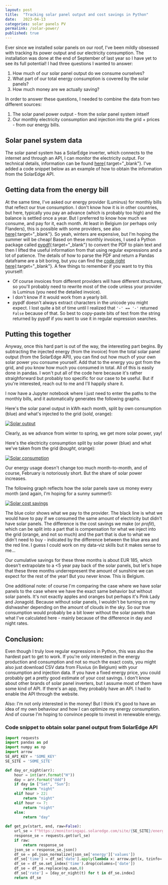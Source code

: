 ```yaml
---
layout: post
title:  "Tracking solar panel output and cost savings in Python"
date:   2023-04-13
categories: solar panels PV
permalink: /solar-power/
published: true
---
```


Ever since we installed solar panels on our roof, I've been mildly
obsessed with tracking its power output and our electricity consumption.
The installation was done at the end
of September of last year so I have yet to see its 
full potential! I had three questions I wanted to
answer:
1. How much of our solar panel output do we consume ourselves?
2. What part of our total energy consumption is covered by the solar panels?
3. How much money are we actually saving?

In order to answer these questions, I needed to
combine the data from two different sources:
1. The solar panel power output - from the solar panel
system intself
2. Our monthly electricity consumption and injection
into the grid + prices - from our energy bills.

## Solar panel system data
The solar panel system has a SolarEdge inverter, which
connects to the internet and through an API, I can monitor the electricity
output.
For technical details, information can be found [here][se-api]{:target="_blank"}.
I've added a code snippet below as an example of how to obtain the information
from the SolarEdge API.

## Getting data from the energy bill
At the same time, I've asked our energy provider (Luminus) for monthly bills that reflect
our true consumption. I don't know how it is in other countries, but here, typically you pay an
advance (which is probably too high) and the balance is settled once a year. But I preferred
to know how much we consume, and pay for it, each month. At least in Belgium (or perhaps only Flanders),
this is possible with some providers, see also [here][maandelijkse-afrekening]{:target="_blank"}.
So yeah, winters are expensive, but I'm hoping the
summer will be cheap!
Based on these monthly invoices, I used a Python package called [pypdf]{:target="_blank"} to convert the PDF to plain text and then I lifted the
useful information from that using regular expressions and a lot of patience.
The details of how to parse the PDF and return a
Pandas dataframe are a bit boring, but you can find
the [code right here][factuur]{:target="_blank"}.
A few things to remember if you want to try this yourself:
- Of course invoices from different providers will
have different structures, so you'll probably need to rewrite most of the code unless your provider is Luminus (you need the detailed invoice).
- I don't know if it would work from a yearly bill.
- pypdf doesn't always extract characters in the unicode you might expect. I lost quite a bit of time until I realized that `'-' == '-'` returned `False` because of that. So best to copy-paste bits of text from the string returned by pypdf if you want to use it in regular expression searches.

## Putting this together
Anyway, once this hard part is out of the way, the
interesting part begins.
By subtracting the injected energy (from the invoice) from the total solar panel output (from the SolarEdge API), you can
find out how much of your own solar power you consume yourself. Add that to the energy you got from the grid, and you know how much you consumed in total.
All of this is easily done in pandas. I won't put all
of the code here because it's rather straighforward
but probably too specific for our case to be useful.
But if you're interested, reach out to me and I'll
happily share it.

I now have a Jupyter notebook where I just need to
enter the paths to the monthly bills, and it
automatically generates the following graphs.

Here's the solar panel output in kWh each month, split by own consumption (blue) and what's injected to the grid (*sold*, orange):

[![Solar output](/assets/img/solar-production.png)](/assets/img/solar-production.png)

Clearly, as we advance from winter to spring, we get
more solar power, yay!

Here's the electricity consumption split by solar power (blue) and what we've taken from the grid (*bought*, orange):

[![Solar consumption](/assets/img/solar-consumption.png)](/assets/img/solar-consumption.png)

Our energy usage doesn't change too much month-to-month, and of course, February is notoriously short. But the share of solar power increases.

The following graph reflects how the solar panels 
save us money every month (and again, I'm hoping for
a sunny summer!):

[![Solar cost savings](/assets/img/solar-price.png)](/assets/img/solar-price.png)

The blue color shows what we pay to the provider. The black line is what we would have to pay if we consumed the same amount of electricity but didn't have solar panels. The difference is the
cost savings we make (or *profit*), which can be split into a part
that is compensation for what we inject into the grid (orange, and not so much) and the part that is due to
what we didn't need to buy - indicated by the difference between the blue area and the red line.
I guess I could work on my data-viz skills but it makes sense to me...

Our cumulative savings for these three months is about EUR 185, which doesn't extrapolate to a <5 year pay back of the solar panels, but let's hope that these three months underrepresent the amount of sunshine we can expect for the rest of the year! But you never know. This is Belgium.

One additional note: of course I'm comparing the case where we have solar panels to the case where we have the exact same behavior but without solar panels. It's not exactly apples and oranges but perhaps it's Pink Lady and Jonagold. Because without solar panels, I wouldn't be turning on my dishwasher depending on the amount of clouds in the sky. So our true consumption would probably be a bit lower without the solar panels than what I've calculated here - mainly because of the difference in day and night rates.

## Conclusion:
Even though I truly love regular expressions in Python,
this was also the hardest part to get to work. If you're only interested in the energy production and
consumption and not so much the exact costs, you might also just download CSV data from Fluvius (in Belgium) with your consumption and injection data.
If you have a fixed energy price, you could probably get a pretty good estimate of your cost savings.
I don't know about other brands of solar panel inverters, but I assume most of them have some
kind of API. If there's an app, they probably have an API. I had to enable the API through the website.

Also: I'm not only interested in the money! But I think it's good to have an idea of my
own behaviour and how I can optimize my energy consumption. And of course I'm hoping
to convince people to invest in renewable energy.

### Code snippet to obtain solar panel output from SolarEdge API
```python
import requests
import pandas as pd
import numpy as np
import arrow
SE_API_KEY = 'SOME_KEY'
SE_SITE = 'SOME_SITE'

def day_or_night(arr):
    hour = int(arr.format("H"))
    day = arr.format("ddd")
    if day in ["Sat", "Sun"]:
        return "night"
    elif hour > 22:
        return "night"
    elif hour <= 7:
        return "night"
    else:
        return "day"
    
def get_pv(start, end, raw=False):
    url_se = f"https://monitoringapi.solaredge.com/site/{SE_SITE}/energy?timeUnit=HOUR&endDate={str(end.date())}&startDate={str(start.date())}&api_key={SE_API_KEY}"
    response_se = requests.get(url_se)
    if raw:
        return response_se
    json_se = response_se.json()
    df_se = pd.json_normalize(json_se['energy']['values'])
    df_se['time'] = df_se['date'].apply(lambda x: arrow.get(x, tzinfo='local'))
    df_se = df_se.set_index('time').drop(columns=['date'])
    df_se = df_se.replace(np.nan,0)
    df_se['rate'] = [day_or_night(t) for t in df_se.index]
    return df_se
```


[maandelijkse-afrekening]: https://www.vlaanderen.be/maandafrekening-voor-elektriciteit-en-aardgas
[se-api]: https://knowledge-center.solaredge.com/sites/kc/files/se_monitoring_api.pdf
[pypdf]: https://pypi.org/project/pypdf/
[factuur]: /assets/code/factuur.py